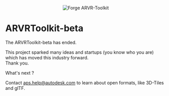 <p align="center">
  <img src="docs/logo_forge.png" alt="Forge ARVR-Toolkit" />
</p>

<h1>ARVRToolkit-beta</h1>
The ARVRToolkit-beta has ended.  

This project sparked many ideas and startups (you know who you are) which has moved this industry forward.  
Thank you.  

What's next ?  

Contact aps.help@autodesk.com to learn about open formats, like 3D-Tiles and glTF.
